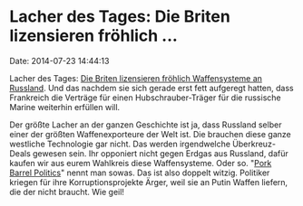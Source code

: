 Lacher des Tages: Die Briten lizensieren fröhlich \...
======================================================

Date: 2014-07-23 14:44:13

Lacher des Tages: [Die Briten lizensieren fröhlich Waffensysteme an
Russland](http://www.bbc.com/news/uk-politics-28424395). Und das nachdem
sie sich gerade erst fett aufgeregt hatten, dass Frankreich die Verträge
für einen Hubschrauber-Träger für die russische Marine weiterhin
erfüllen will.

Der größte Lacher an der ganzen Geschichte ist ja, dass Russland selber
einer der größten Waffenexporteure der Welt ist. Die brauchen diese
ganze westliche Technologie gar nicht. Das werden irgendwelche
Überkreuz-Deals gewesen sein. Ihr opponiert nicht gegen Erdgas aus
Russland, dafür kaufen wir aus eurem Wahlkreis diese Waffensysteme. Oder
so. \"[Pork Barrel Politics](http://en.wikipedia.org/wiki/Pork_barrel)\"
nennt man sowas. Das ist also doppelt witzig. Politiker kriegen für ihre
Korruptionsprojekte Ärger, weil sie an Putin Waffen liefern, die der
nicht braucht. Wie geil!
